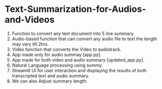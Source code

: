 # Text-Summarization-for-Audios-and-Videos
1. Function to convert any text document into 5 line summary.
2. Audio-based function that can convert any audio file to text the length may vary till 2hrs. 
3. Video function that converts the Video to audiotrack.
4. App made only for audio summay [app.py].
5. App made for both video and audio summary [updated_app.py].
6. Natural Language processing using summy.
7. Streamlit UI for user interaction and displaying the results of both transcripted text and audio summary.
8. We can also Adjust summary length. 
